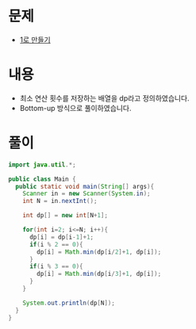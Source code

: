 # 문제
* [1로 만들기](https://www.acmicpc.net/problem/1463)

# 내용
* 최소 연산 횟수를 저장하는 배열을 dp라고 정의하였습니다.
* Bottom-up 방식으로 풀이하였습니다.

# 풀이

```java
import java.util.*;

public class Main {
  public static void main(String[] args){
    Scanner in = new Scanner(System.in);
    int N = in.nextInt();

    int dp[] = new int[N+1];

    for(int i=2; i<=N; i++){
      dp[i] = dp[i-1]+1;
      if(i % 2 == 0){
        dp[i] = Math.min(dp[i/2]+1, dp[i]);
      }
      if(i % 3 == 0){
        dp[i] = Math.min(dp[i/3]+1, dp[i]);
      }
    }

    System.out.println(dp[N]);
  }
}
```
